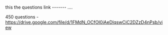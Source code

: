 this the questions link -------   .... 


  450 questions - https://drive.google.com/file/d/1FMdN_OCfOI0iAeDlqswCiC2DZzD4nPsb/view
